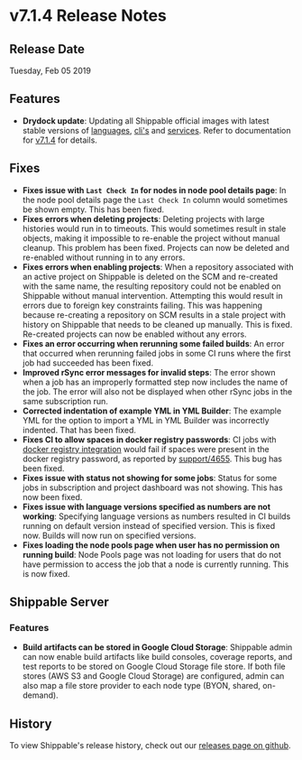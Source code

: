 # v7.1.4 Release Notes

## Release Date

Tuesday, Feb 05 2019

## Features

  - **Drydock update**: Updating all Shippable official images with latest stable versions of [languages](http://docs.shippable.com/platform/runtime/machine-image/language-versions/), [cli's](http://docs.shippable.com/platform/runtime/machine-image/cli-versions/) and [services](http://docs.shippable.com/platform/runtime/machine-image/services-versions/). Refer to documentation
    for [v7.1.4](http://docs.shippable.com/platform/runtime/machine-image/ami-v714/) for details.

## Fixes

- **Fixes issue with `Last Check In` for nodes in node pool details page**: In the node pool details page the `Last Check In` column would sometimes be shown empty. This has been fixed.
- **Fixes errors when deleting projects**: Deleting projects with large histories would run in to timeouts. This would sometimes result in stale objects, making it impossible to re-enable the project without manual cleanup. This problem has been fixed. Projects can now be deleted and re-enabled without running in to any errors.
- **Fixes errors when enabling projects**: When a repository associated with an active project on Shippable is deleted on the SCM and re-created with the same name, the resulting repository could not be enabled on Shippable without manual intervention. Attempting this would result in errors due to foreign key constraints failing. This was happening because re-creating a repository on SCM results in a stale project with history on Shippable that needs to be cleaned up manually. This is fixed. Re-created projects can now be enabled without any errors.
- **Fixes an error occurring when rerunning some failed builds**: An error that occurred when rerunning failed jobs in some CI runs where the first job had succeeded has been fixed.
- **Improved rSync error messages for invalid steps**: The error shown when a job has an improperly formatted step now includes the name of the job. The error will also not be displayed when other rSync jobs in the same subscription run.
- **Corrected indentation of example YML in YML Builder**: The example YML for the option to import a YML in YML Builder was incorrectly indented. That has been fixed.
- **Fixes CI to allow spaces in docker registry passwords**: CI jobs with [docker registry integration](http://docs.shippable.com/platform/integration/dockerRegistryLogin/) would fail if spaces were present in the docker registry password, as reported by [support/4655](https://github.com/Shippable/support/issues/4655). This bug has been fixed.
- **Fixes issue with status not showing for some jobs**: Status for some jobs in subscription and project dashboard was not showing. This has now been fixed.
- **Fixes issue with language versions specified as numbers are not working**: Specifying language versions as numbers resulted in CI builds running on default version instead of specified version. This is fixed now. Builds will now run on specified versions.
- **Fixes loading the node pools page when user has no permission on running build**: Node Pools page was not loading for users that do not have permission to access the job that a node is currently running. This is now fixed. 

## Shippable Server

### Features

- **Build artifacts can be stored in Google Cloud Storage**: Shippable admin can now enable build artifacts like build consoles, coverage reports, and test reports to be stored on Google Cloud Storage file store. If both file stores (AWS S3 and Google Cloud Storage) are configured, admin can also map a file store provider to each node type (BYON, shared, on-demand).


## History

To view Shippable's release history, check out our [releases page on github](https://github.com/Shippable/admiral/releases).
